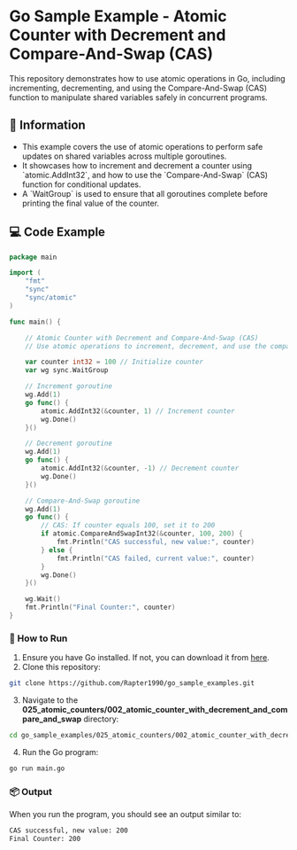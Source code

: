 # Go Sample Example - Atomic Counter with Decrement and Compare-And-Swap (CAS)

This repository demonstrates how to use atomic operations in Go, including incrementing, decrementing, and using the Compare-And-Swap (CAS) function to manipulate shared variables safely in concurrent programs.

## 📖 Information

<ul style="list-style-type:disc">
  <li>This example covers the use of atomic operations to perform safe updates on shared variables across multiple goroutines.</li>
  <li>It showcases how to increment and decrement a counter using `atomic.AddInt32`, and how to use the `Compare-And-Swap` (CAS) function for conditional updates.</li>
  <li>A `WaitGroup` is used to ensure that all goroutines complete before printing the final value of the counter.</li>
</ul>

## 💻 Code Example

```go
package main

import (
	"fmt"
	"sync"
	"sync/atomic"
)

func main() {

	// Atomic Counter with Decrement and Compare-And-Swap (CAS)
	// Use atomic operations to increment, decrement, and use the compare-and-swap operation

	var counter int32 = 100 // Initialize counter
	var wg sync.WaitGroup

	// Increment goroutine
	wg.Add(1)
	go func() {
		atomic.AddInt32(&counter, 1) // Increment counter
		wg.Done()
	}()

	// Decrement goroutine
	wg.Add(1)
	go func() {
		atomic.AddInt32(&counter, -1) // Decrement counter
		wg.Done()
	}()

	// Compare-And-Swap goroutine
	wg.Add(1)
	go func() {
		// CAS: If counter equals 100, set it to 200
		if atomic.CompareAndSwapInt32(&counter, 100, 200) {
			fmt.Println("CAS successful, new value:", counter)
		} else {
			fmt.Println("CAS failed, current value:", counter)
		}
		wg.Done()
	}()

	wg.Wait()
	fmt.Println("Final Counter:", counter)
}
```

### 🏃 How to Run

1. Ensure you have Go installed. If not, you can download it from [here](https://golang.org/dl/).
2. Clone this repository:

```bash
git clone https://github.com/Rapter1990/go_sample_examples.git
```

3. Navigate to the **025_atomic_counters/002_atomic_counter_with_decrement_and_compare_and_swap** directory:

```bash
cd go_sample_examples/025_atomic_counters/002_atomic_counter_with_decrement_and_compare_and_swap
```

4. Run the Go program:

```bash
go run main.go
```

### 📦 Output

When you run the program, you should see an output similar to:

```bash
CAS successful, new value: 200
Final Counter: 200
```